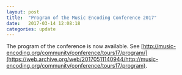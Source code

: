 ```yaml
---
layout: post
title:  "Program of the Music Encoding Conference 2017"
date:   2017-03-14 12:08:18
categories: update
---
```

The program of the conference is now available. See [http://music-encoding.org/community/conference/tours17/program/](https://web.archive.org/web/20170511140944/http://music-encoding.org/community/conference/tours17/program).